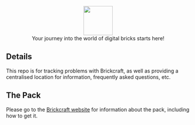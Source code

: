 <div align=center>
  <img height=80px src="https://github.com/user-attachments/assets/a98f6a13-2c33-43ba-93c6-d20161024775"><br>
  <span>Your journey into the world of digital bricks starts here!</span>
</div>

## Details

This repo is for tracking problems with Brickcraft, as well as providing a centralised location for information, frequently asked questions, etc.  

## The Pack

Please go to the [Brickcraft website](https://brickcraft.de/) for information about the pack, including how to get it.
